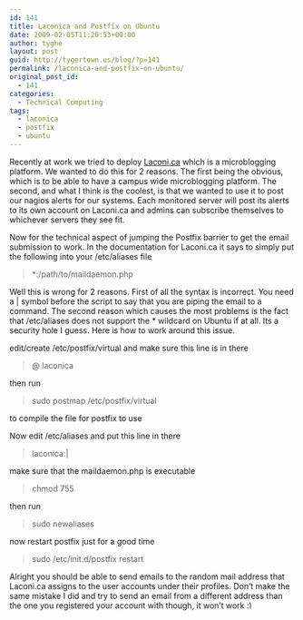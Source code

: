 ```yaml
---
id: 141
title: Laconica and Postfix on Ubuntu
date: 2009-02-05T11:20:53+00:00
author: tyghe
layout: post
guid: http://tygertown.us/blog/?p=141
permalink: /laconica-and-postfix-on-ubuntu/
original_post_id:
  - 141
categories:
  - Technical Computing
tags:
  - laconica
  - postfix
  - ubuntu
---
```

Recently at work we tried to deploy <a href="http://laconi.ca/" target="_blank">Laconi.ca</a> which is a microblogging platform. We wanted to do this for 2 reasons. The first being the obvious, which is to be able to have a campus wide microblogging platform. The second, and what I think is the coolest, is that we wanted to use it to post our nagios alerts for our systems. Each monitored server will post its alerts to its own account on Laconi.ca and admins can subscribe themselves to whichever servers they see fit.

Now for the technical aspect of jumping the Postfix barrier to get the email submission to work. In the documentation for Laconi.ca it says to simply put the following into your /etc/aliases file

> *:/path/to/maildaemon.php

Well this is wrong for 2 reasons. First of all the syntax is incorrect. You need a | symbol before the script to say that you are piping the email to a command. The second reason which causes the most problems is the fact that /etc/aliases does not support the * wildcard on Ubuntu if at all. Its a security hole I guess. Here is how to work around this issue.

edit/create /etc/postfix/virtual and make sure this line is in there

> @<fqhn of your server> laconica

then run

> sudo postmap /etc/postfix/virtual

to compile the file for postfix to use

Now edit /etc/aliases and put this line in there

> laconica:|<full path to maildaemon.php>

make sure that the maildaemon.php is executable

> chmod 755 <full path to maildaemon.php>

then run

> sudo newaliases

now restart postfix just for a good time

> sudo /etc/init.d/postfix restart

Alright you should be able to send emails to the random mail address that Laconi.ca assigns to the user accounts under their profiles. Don&#8217;t make the same mistake I did and try to send an email from a different address than the one you registered your account with though, it won&#8217;t work <img src="https://tygertown.us/wp-includes/images/smilies/simple-smile.png" alt=":)" class="wp-smiley" style="height: 1em; max-height: 1em;" />